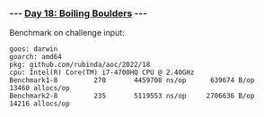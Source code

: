 ### --- [Day 18: Boiling Boulders](https://adventofcode.com/2022/day/18) ---

Benchmark on challenge input:

```
goos: darwin
goarch: amd64
pkg: github.com/rubinda/aoc/2022/18
cpu: Intel(R) Core(TM) i7-4700HQ CPU @ 2.40GHz
Benchmark1-8   	     270	   4459708 ns/op	  639674 B/op	   13460 allocs/op
Benchmark2-8   	     235	   5119553 ns/op	 2706636 B/op	   14216 allocs/op
```
